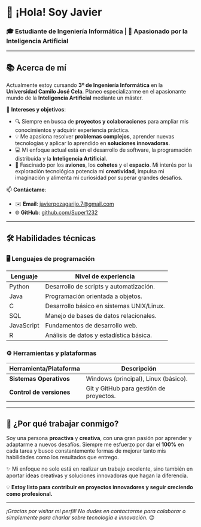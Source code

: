 # 👋 ¡Hola! Soy **Javier**  
### 🎓 Estudiante de Ingeniería Informática | 🚀 Apasionado por la Inteligencia Artificial  

---

## 📚 Acerca de mí  
Actualmente estoy cursando **3º de Ingeniería Informática** en la **Universidad Camilo José Cela**. Planeo especializarme en el apasionante mundo de la **Inteligencia Artificial** mediante un máster.  

🧠 **Intereses y objetivos**:  
- 🔍 Siempre en busca de **proyectos y colaboraciones** para ampliar mis conocimientos y adquirir experiencia práctica.  
- 💡 Me apasiona resolver **problemas complejos**, aprender nuevas tecnologías y aplicar lo aprendido en **soluciones innovadoras**.  
- 💻 Mi enfoque actual está en el desarrollo de software, la programación distribuida y la **Inteligencia Artificial**.  
- 🌌 Fascinado por los **aviones**, los **cohetes** y el **espacio**. Mi interés por la exploración tecnológica potencia mi **creatividad**, impulsa mi imaginación y alimenta mi curiosidad por superar grandes desafíos.  

📫 **Contáctame**:  
- ✉️ **Email**: [javierpozagarijo.7@gmail.com](mailto:javierpozagarijo.7@gmail.com)  
- 🌐 **GitHub**: [github.com/Super1232](https://github.com/Super1232)  

---

## 🛠️ Habilidades técnicas  

### 🖥️ Lenguajes de programación  
| **Lenguaje**    | **Nivel de experiencia**       |  
|------------------|--------------------------------|  
| Python           | Desarrollo de scripts y automatización. |  
| Java             | Programación orientada a objetos.       |  
| C                | Desarrollo básico en sistemas UNIX/Linux. |  
| SQL              | Manejo de bases de datos relacionales.   |  
| JavaScript       | Fundamentos de desarrollo web.           |  
| R                | Análisis de datos y estadística básica.  |  

### ⚙️ Herramientas y plataformas  
| **Herramienta/Plataforma** | **Descripción**                     |  
|----------------------------|-------------------------------------|  
| **Sistemas Operativos**    | Windows (principal), Linux (básico). |  
| **Control de versiones**   | Git y GitHub para gestión de proyectos. |  

---

## 🚀 ¿Por qué trabajar conmigo?  
Soy una persona **proactiva** y **creativa**, con una gran pasión por aprender y adaptarme a nuevos desafíos. Siempre me esfuerzo por dar el **100%** en cada tarea y busco constantemente formas de mejorar tanto mis habilidades como los resultados que entrego.  

✨ Mi enfoque no solo está en realizar un trabajo excelente, sino también en aportar ideas creativas y soluciones innovadoras que hagan la diferencia.  

💡 **Estoy listo para contribuir en proyectos innovadores y seguir creciendo como profesional.**  

---

_¡Gracias por visitar mi perfil! No dudes en contactarme para colaborar o simplemente para charlar sobre tecnología e innovación._ 😊







<!--
**Super1232/Super1232** is a ✨ _special_ ✨ repository because its `README.md` (this file) appears on your GitHub profile.

Here are some ideas to get you started:

- 🔭 I’m currently working on ...
- 🌱 I’m currently learning ...
- 👯 I’m looking to collaborate on ...
- 🤔 I’m looking for help with ...
- 💬 Ask me about ...
- 📫 How to reach me: ...
- 😄 Pronouns: ...
- ⚡ Fun fact: ...
---

## 🌱 Proyectos destacados  
- **Sonic Pi Live Coding Rave**: Desarrollo de música electrónica en vivo mediante programación en Ruby y Sonic Pi.  
- **Protocolo Gossip**: Simulación básica de propagación de mensajes en redes distribuidas.  
- **Sumatorio multithread en C**: Implementación optimizada para manejar grandes volúmenes de datos en sistemas Linux.  
- **Modelo Emisor-Suscriptor con RabbitMQ**: Sistema funcional en Python que utiliza AMQP para mensajería asíncrona.  

---
-->
